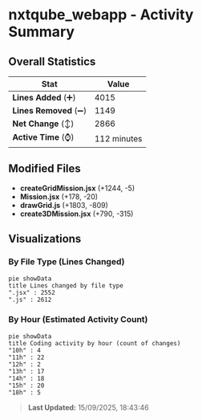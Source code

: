 # nxtqube_webapp - Activity Summary 

## Overall Statistics

| Stat                   | Value                                                             |
| ---------------------- | ----------------------------------------------------------------- |
| **Lines Added** (➕)   | 4015                                          |
| **Lines Removed** (➖) | 1149                                        |
| **Net Change** (↕)    | 2866                |
| **Active Time** (⌚)   | 112 minutes |


## Modified Files
- **createGridMission.jsx** (+1244, -5)
- **Mission.jsx** (+178, -20)
- **drawGrid.js** (+1803, -809)
- **create3DMission.jsx** (+790, -315)

## Visualizations

### By File Type (Lines Changed)

```mermaid
pie showData
title Lines changed by file type
".jsx" : 2552
".js" : 2612
```

### By Hour (Estimated Activity Count)

```mermaid
pie showData
title Coding activity by hour (count of changes)
"10h" : 4
"11h" : 22
"12h" : 2
"13h" : 17
"14h" : 18
"15h" : 20
"18h" : 5
```


> **Last Updated:** 15/09/2025, 18:43:46
